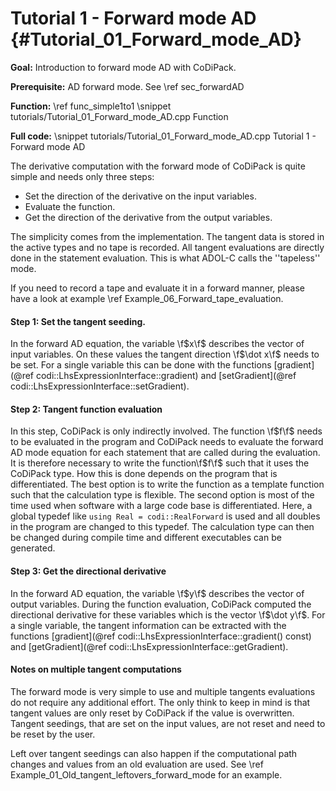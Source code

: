 Tutorial 1 - Forward mode AD {#Tutorial_01_Forward_mode_AD}
=======

**Goal:** Introduction to forward mode AD with CoDiPack.

**Prerequisite:** AD forward mode. See \ref sec_forwardAD

**Function:** \ref func_simple1to1
\snippet tutorials/Tutorial_01_Forward_mode_AD.cpp Function

**Full code:**
\snippet tutorials/Tutorial_01_Forward_mode_AD.cpp Tutorial 1 - Forward mode AD

The derivative computation with the forward mode of CoDiPack is quite simple and needs only three steps:
  - Set the direction of the derivative on the input variables.
  - Evaluate the function.
  - Get the direction of the derivative from the output variables.

The simplicity comes from the implementation. The tangent data is stored in the active types and no tape is recorded.
All tangent evaluations are directly done in the statement evaluation. This is what ADOL-C calls the ''tapeless'' mode.

If you need to record a tape and evaluate it in a forward manner, please have a look at example \ref Example_06_Forward_tape_evaluation.

#### Step 1: Set the tangent seeding.

In the forward AD equation, the variable \f$x\f$ describes the vector of input variables. On these values the tangent
direction \f$\dot x\f$ needs to be set. For a single variable this can be done with the functions
[gradient](@ref codi::LhsExpressionInterface::gradient) and [setGradient](@ref codi::LhsExpressionInterface::setGradient).

#### Step 2: Tangent function evaluation

In this step, CoDiPack is only indirectly involved. The function \f$f\f$ needs to be evaluated in the program and CoDiPack
needs to evaluate the forward AD mode equation for each statement that are called during the evaluation. It is therefore
necessary to write the function\f$f\f$ such that it uses the CoDiPack type. How this is done depends on the program that
is differentiated. The best option is to write the function as a template function such that the calculation type is
flexible. The second option is most of the time used when software with a large code base is differentiated. Here, a
global typedef like `using Real = codi::RealForward` is used and all doubles in the program are changed to this typedef.
The calculation type can then be changed during compile time and different executables can be generated.

#### Step 3: Get the directional derivative

In the forward AD equation, the variable \f$y\f$ describes the vector of output variables. During the function
evaluation, CoDiPack computed the directional derivative for these variables which is the vector \f$\dot y\f$. For a
single variable, the tangent information can be extracted with the functions
[gradient](@ref codi::LhsExpressionInterface::gradient() const) and
[getGradient](@ref codi::LhsExpressionInterface::getGradient).

#### Notes on multiple tangent computations ####

The forward mode is very simple to use and multiple tangents evaluations do not require any additional effort. The only
think to keep in mind is that tangent values are only reset by CoDiPack if the value is overwritten. Tangent seedings,
that are set on the input values, are not reset and need to be reset by the user.

Left over tangent seedings can also happen if the computational path changes and values from an old evaluation are used.
See \ref Example_01_Old_tangent_leftovers_forward_mode for an example.
